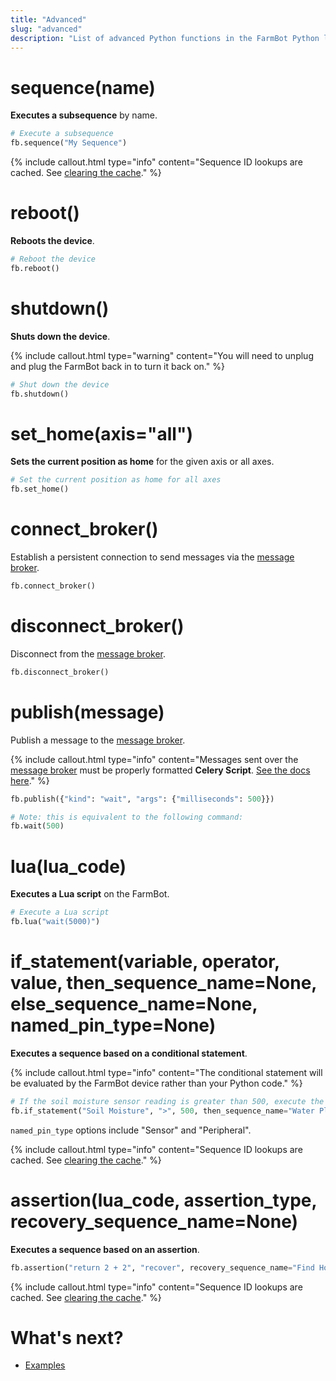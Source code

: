 ```yaml
---
title: "Advanced"
slug: "advanced"
description: "List of advanced Python functions in the FarmBot Python library"
---
```


# sequence(name)

**Executes a subsequence** by name.

```python
# Execute a subsequence
fb.sequence("My Sequence")
```

{%
include callout.html
type="info"
content="Sequence ID lookups are cached. See [clearing the cache](../settings.md#clear-resource-cache)."
%}

# reboot()

**Reboots the device**.

```python
# Reboot the device
fb.reboot()
```

# shutdown()

**Shuts down the device**.

{%
include callout.html
type="warning"
content="You will need to unplug and plug the FarmBot back in to turn it back on."
%}

```python
# Shut down the device
fb.shutdown()
```

# set_home(axis="all")

**Sets the current position as home** for the given axis or all axes.

```python
# Set the current position as home for all axes
fb.set_home()
```

# connect_broker()

Establish a persistent connection to send messages via the [message broker](../../docs/message-broker.md).

```python
fb.connect_broker()
```

# disconnect_broker()

Disconnect from the [message broker](../../docs/message-broker.md).

```python
fb.disconnect_broker()
```

# publish(message)

Publish a message to the [message broker](../../docs/message-broker.md).

{%
include callout.html
type="info"
content="Messages sent over the [message broker](../../docs/message-broker.md) must be properly formatted **Celery Script**. [See the docs here](../../docs/celery-script.md)."
%}

```python
fb.publish({"kind": "wait", "args": {"milliseconds": 500}})

# Note: this is equivalent to the following command:
fb.wait(500)
```

# lua(lua_code)

**Executes a Lua script** on the FarmBot.

```python
# Execute a Lua script
fb.lua("wait(5000)")
```

# if_statement(variable, operator, value, then_sequence_name=None, else_sequence_name=None, named_pin_type=None)

**Executes a sequence based on a conditional statement**.

{%
include callout.html
type="info"
content="The conditional statement will be evaluated by the FarmBot device rather than your Python code."
%}

```python
# If the soil moisture sensor reading is greater than 500, execute the "Water Plant" sequence
fb.if_statement("Soil Moisture", ">", 500, then_sequence_name="Water Plant", named_pin_type="Sensor")
```

`named_pin_type` options include "Sensor" and "Peripheral".

{%
include callout.html
type="info"
content="Sequence ID lookups are cached. See [clearing the cache](../settings.md#clear-resource-cache)."
%}

# assertion(lua_code, assertion_type, recovery_sequence_name=None)

**Executes a sequence based on an assertion**.

```python
fb.assertion("return 2 + 2", "recover", recovery_sequence_name="Find Home")
```

{%
include callout.html
type="info"
content="Sequence ID lookups are cached. See [clearing the cache](../settings.md#clear-resource-cache)."
%}

# What's next?

 * [Examples](../examples.md)
